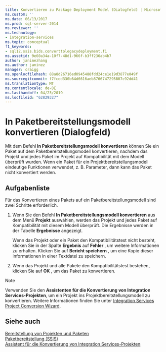 ```yaml
---
title: Konvertieren zu Package Deployment Model (Dialogfeld) | Microsoft-Dokumentation
ms.custom: ''
ms.date: 06/13/2017
ms.prod: sql-server-2014
ms.reviewer: ''
ms.technology:
- integration-services
ms.topic: conceptual
f1_keywords:
- sql12.ssis.bids.converttolegacydeployment.f1
ms.assetid: 9e60a34a-10f7-48d1-966f-b3ff236ab4b7
author: janinezhang
ms.author: janinez
manager: craigg
ms.openlocfilehash: 88a8d26716ed0945488fdd24ce1e19d3877e049f
ms.sourcegitcommit: f7fced330b64d6616aeb8766747295807c92dd41
ms.translationtype: MT
ms.contentlocale: de-DE
ms.lasthandoff: 04/23/2019
ms.locfileid: "62829327"
---
```

# <a name="convert-to-package-deployment-model-dialog-box"></a>In Paketbereitstellungsmodell konvertieren (Dialogfeld)
  Mit dem Befehl **In Paketbereitstellungsmodell konvertieren** können Sie ein Paket auf dem Paketbereitstellungsmodell konvertieren, nachdem das Projekt und jedes Paket im Projekt auf Kompatibilität mit dem Modell überprüft wurden. Wenn ein Paket für ein Projektbereitstellungsmodell eindeutige Funktionen verwendet, z. B. Parameter, dann kann das Paket nicht konvertiert werden.  
  
## <a name="task-list"></a>Aufgabenliste  
 Für das Konvertieren eines Pakets auf ein Paketbereitstellungsmodell sind zwei Schritte erforderlich.  
  
1.  Wenn Sie den Befehl **In Paketbereitstellungsmodell konvertieren** aus dem Menü **Projekt** auswählen, werden das Projekt und jedes Paket auf Kompatibilität mit diesem Modell überprüft. Die Ergebnisse werden in der Tabelle **Ergebnisse** angezeigt.  
  
     Wenn das Projekt oder ein Paket den Kompatibilitätstest nicht besteht, klicken Sie in der Spalte **Ergebnis** auf **Fehler** , um weitere Informationen zu erhalten. Klicken Sie auf **Bericht speichern** , um eine Kopie dieser Informationen in einer Textdatei zu speichern.  
  
2.  Wenn das Projekt und alle Pakete den Kompatibilitätstest bestehen, klicken Sie auf **OK** , um das Paket zu konvertieren.  
  
> [!NOTE]  
>  Verwenden Sie den **Assistenten für die Konvertierung von Integration Services-Projekten**, um ein Projekt ins Projektbereitstellungsmodell zu konvertieren. Weitere Informationen finden Sie unter [Integration Services Project Conversion Wizard](../../2014/integration-services/integration-services-project-conversion-wizard.md).  
  
## <a name="see-also"></a>Siehe auch  
 [Bereitstellung von Projekten und Paketen](packages/deploy-integration-services-ssis-projects-and-packages.md)   
 [Paketbereitstellung &#40;SSIS&#41;](packages/legacy-package-deployment-ssis.md)   
 [Assistent für die Konvertierung von Integration Services-Projekten](../../2014/integration-services/integration-services-project-conversion-wizard.md)  
  
  
